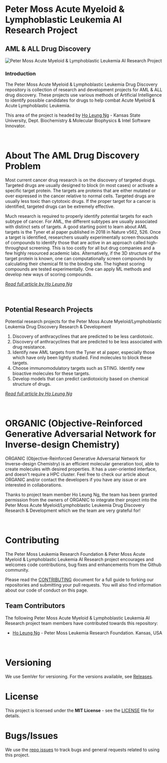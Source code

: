 # Peter Moss Acute Myeloid & Lymphoblastic Leukemia AI Research Project

## AML & ALL Drug Discovery

![Peter Moss Acute Myeloid & Lymphoblastic Leukemia AI Research Project](https://www.PeterMossAmlAllResearch.com/media/images/banner.png)

### Introduction

The Peter Moss Acute Myeloid & Lymphoblastic Leukemia Drug Discovery repository is collection of research and development projects for AML & ALL drug discovery. These projects use various methods of Artificial Intelligence to identify possible candidates for drugs to help combat Acute Myeloid & Acute Lymphoblastic Leukemia.

This area of the project is headed by [Ho Leung Ng](https://www.leukemiaresearchfoundation.ai/team/ho-leung-ng/profile "Ho  Leung Ng") - Kansas State University, Dept. Biochemistry & Molecular Biophysics & Intel Software Innovator.

&nbsp;

# About The AML Drug Discovery Problem

Most current cancer drug research is on the discovery of targeted drugs. Targeted drugs are usually designed to block (in most cases) or activate a specific target protein. The targets are proteins that are either mutated or over expressed in the cancer relative to normal cells. Targeted drugs are usually less toxic than cytotoxic drugs. If the proper target for a cancer is identified, targeted drugs can be extremely effective.

Much research is required to properly identify potential targets for each subtype of cancer. For AML, the different subtypes are usually associated with distinct sets of targets. A good starting point to learn about AML targets is the Tyner et al paper published in 2018 in Nature v562, 526. Once a target is identified, researchers usually experimentally screen thousands of compounds to identify those that are active in an approach called high-throughput screening. This is too costly for all but drug companies and a few highly resourced academic labs. Alternatively, if the 3D structure of the target protein is known, one can computationally screen compounds by calculating their chemical fit to the binding site. The highest scoring compounds are tested experimentally. One can apply ML methods and develop new ways of scoring compounds.

_[Read full article by Ho Leung Ng](https://github.com/AMLResearchProject/AML-ALL-Drug-Discovery/blob/master/Articles/AML-Drug-Discovery-Background.md "Read full article by Ho  Leung Ng")_

&nbsp;

## Potential Research Projects

Potential research projects for the Peter Moss Acute Myeloid/Lymphoblastic Leukemia Drug Discovery Research & Development

1. Discovery of anthracyclines that are predicted to be less cardiotoxic.
2. Discovery of anthracyclines that are predicted to be less associated with drug resistance.
3. Identify new AML targets from the Tyner et al paper, especially those which have only been lightly
   studied. Find molecules to block these targets.
4. Choose immunomodulatory targets such as STING. Identify new bioactive molecules for these targets.
5. Develop models that can predict cardiotoxicity based on chemical structure of drugs.

_[Read full article by Ho Leung Ng](https://github.com/AMLResearchProject/AML-ALL-Drug-Discovery/blob/master/Articles/AML-Drug-Discovery-Background.md "Read full article by Ho  Leung Ng")_

&nbsp;

# ORGANIC (Objective-Reinforced Generative Adversarial Network for Inverse-design Chemistry)

ORGANIC (Objective-Reinforced Generative Adversarial Network for Inverse-design Chemistry) is an efficient molecular generation tool, able to create molecules with desired properties. It has a user-oriented interface, and doesn't require a HPC cluster. Feel free to check our article about ORGANIC and/or contact the developers if you have any issue or are interested in collaborations.

Thanks to project team member Ho Leung Ng, the team has been granted permission from the owners of ORGANIC to integrate their project into the Peter Moss Acute Myeloid/Lymphoblastic Leukemia Drug Discovery Research & Development which we the team are very grateful for!

&nbsp;

# Contributing

The Peter Moss Leukemia Research Foundation & Peter Moss Acute Myeloid & Lymphoblastic Leukemia AI Research project encourages and welcomes code contributions, bug fixes and enhancements from the Github community.

Please read the [CONTRIBUTING](https://github.com/AMLResearchProject/AML-ALL-Drug-Discovery/blob/master/CONTRIBUTING.md "CONTRIBUTING") document for a full guide to forking our repositories and submitting your pull requests. You will also find information about our code of conduct on this page.

## Team Contributors

The following Peter Moss Acute Myeloid & Lymphoblastic Leukemia AI Research project team members have contributed towards this repository:

- [Ho Leung Ng](https://www.leukemiaresearchfoundation.ai/team/ho-leung-ng/profile "Ho Leung Ng") - Peter Moss Leukemia Research Foundation. Kansas, USA

&nbsp;

# Versioning

We use SemVer for versioning. For the versions available, see [Releases](https://github.com/AMLResearchProject/AML-ALL-Drug-Discovery/releases "Releases").

# License

This project is licensed under the **MIT License** - see the [LICENSE](https://github.com/AMLResearchProject/AML-ALL-Drug-Discovery/blob/master/LICENSE.md "LICENSE") file for details.

# Bugs/Issues

We use the [repo issues](https://github.com/AMLResearchProject/AML-ALL-Drug-Discovery/issues "repo issues") to track bugs and general requests related to using this project.
